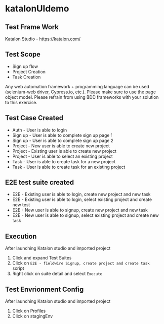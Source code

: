 # katalonUIdemo

## Test Frame Work
Katalon Studio - https://katalon.com/

## Test Scope
- Sign up flow
- Project Creation
- Task Creation

Any web automation framework + programming language can be used (selenium-web
driver, Cypress.io, etc.). Please make sure to use the page object model. Please refrain
from using BDD frameworks with your solution to this exercise.

## Test Case Created

- Auth - User is able to login
- Sign up - User is able to complete sign up page 1
- Sign up - User is able to complete sign up page 2
- Project - New user is able to create new project
- Project - Existing user is able to create new project
- Project - User is able to select an existing project
- Task - User is able to create task for a new project
- Task - User is able to create task for an existing project

## E2E test suite created
- E2E - Existing user is able to login, create new project and new task
- E2E - Existing user is able to login, select existing project and create new test
- E2E - New user is able to signup, create new project and new task
- E2E - New user is able to signup, select existing project and create new task

## Execution
After launching Katalon studio and imported project
1. Click and expand Test Suites
2. Click on ```E2E - fieldwire Signup, create project and create task``` script
3. Right click on suite detail and select ```Execute```

## Test Envrionment Config
After launching Katalon studio and imported project
1. Click on Profiles
2. Click on stagingEnv
